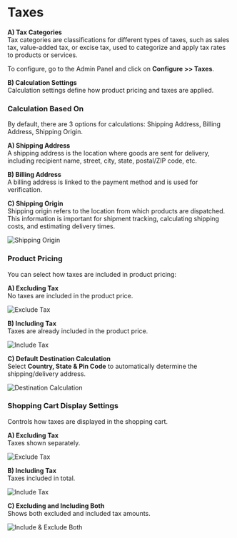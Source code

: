 # Taxes

**A) Tax Categories**  
Tax categories are classifications for different types of taxes, such as sales tax, value-added tax, or excise tax, used to categorize and apply tax rates to products or services.

To configure, go to the Admin Panel and click on **Configure >> Taxes**.

**B) Calculation Settings**  
Calculation settings define how product pricing and taxes are applied.

### Calculation Based On
By default, there are 3 options for calculations: Shipping Address, Billing Address, Shipping Origin.

**A) Shipping Address**  
A shipping address is the location where goods are sent for delivery, including recipient name, street, city, state, postal/ZIP code, etc.

**B) Billing Address**  
A billing address is linked to the payment method and is used for verification.

**C) Shipping Origin**  
Shipping origin refers to the location from which products are dispatched.  
This information is important for shipment tracking, calculating shipping costs, and estimating delivery times.

<img src="/images/configure/shipping.png" alt="Shipping Origin" />

### Product Pricing
You can select how taxes are included in product pricing:

**A) Excluding Tax**  
No taxes are included in the product price.  

<img src="/images/configure/excludeTax.png" alt="Exclude Tax" />

**B) Including Tax**  
Taxes are already included in the product price.  

<img src="/images/configure/includeTax.png" alt="Include Tax" />

**C) Default Destination Calculation**  
Select **Country, State & Pin Code** to automatically determine the shipping/delivery address.  

<img src="/images/configure/destination.png" alt="Destination Calculation" />

### Shopping Cart Display Settings
Controls how taxes are displayed in the shopping cart.

**A) Excluding Tax**  
Taxes shown separately.  

<img src="/images/configure/excludeTax.png" alt="Exclude Tax" />

**B) Including Tax**  
Taxes included in total.  

<img src="/images/configure/includeTax.png" alt="Include Tax" />

**C) Excluding and Including Both**  
Shows both excluded and included tax amounts.  

<img src="/images/configure/includeexcludeBoth.png" alt="Include & Exclude Both" />
